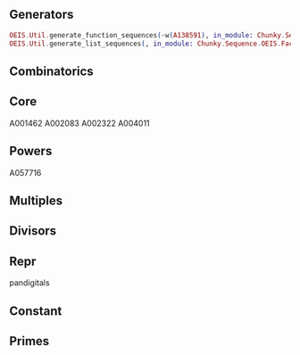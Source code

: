 ## Generators

```elixir 
OEIS.Util.generate_function_sequences(~w(A138591), in_module: Chunky.Sequence.OEIS.Multiples)
OEIS.Util.generate_list_sequences(, in_module: Chunky.Sequence.OEIS.Factors)
```

## Combinatorics



## Core



A001462
A002083
A002322
A004011

## Powers

A057716


## Multiples



## Divisors




## Repr

pandigitals

## Constant


## Primes

